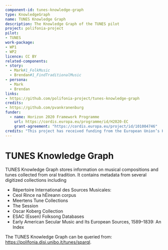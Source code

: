 ```yaml
---
component-id: tunes-knowledge-graph
type: KnowledgeGraph
name: TUNES Knowledge Graph
description: The Knowledge Graph of the TUNES pilot
project: polifonia-project
pilot:
- TUNES
work-package: 
- WP1
- WP2
licence: CC BY
related-components:
- story:
  - Mark#1_FolkMusic
  - Brendan#1_FindTraditionalMusic
- persona:
  - Mark
  - Brendan
links:
- https://github.com/polifonia-project/tunes-knowledge-graph
credits:
- https://github.com/pvankranenburg
funder:
  - name: Horizon 2020 Framework Programme
    url: https://cordis.europa.eu/programme/id/H2020-EC
    grant-agreement: "https://cordis.europa.eu/project/id/101004746"
credits: "This project has received funding from the European Union’s Horizon 2020 research and innovation programme under grant agreement N. 101004746."
---
```


# TUNES Knowledge Graph
TUNES Knowledge Graph stores information on musical compositions and tunes collected from oral tradition. It contains metadata from several digitized collections including
- Répertoire International des Sources Musicales:
- Ceol Rince na hÉireann corpus
- Meertens Tune Collections
- The Session
- Oscar Koberg Collection
- ESAC (Essen) Folksong Databases
- Early American Secular Music and Its European Sources, 1589–1839: An Index

The TUNES Knowledge Graph can be queried from: https://polifonia.disi.unibo.it/tunes/sparql.

